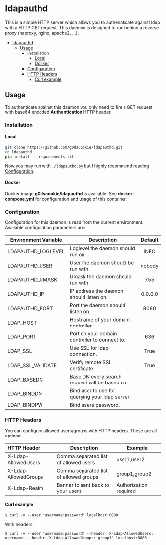 # ldapauthd

This is a simple HTTP server which allows you to authenaticate against ldap with a HTTP GET request. This daemon is designed to run behind a reverse proxy (haproxy, nginx, apache2, ...).

- [ldapauthd](#ldapauthd)
  - [Usage](#usage)
    - [Installation](#installation)
      - [Local](#local)
      - [Docker](#docker)
    - [Configuration](#configuration)
    - [HTTP Headers](#http-headers)
      - [Curl example](#curl-example)

## Usage



To authenticate against this daemon you only need to fire a GET request with base64 encoded **Authentication** HTTP header.

### Installation

#### Local

```sh
git clone https://github.com/g0dsCookie/ldapauthd.git
cd ldapauthd
pip install -r requirements.txt
```

Now you may run with `./ldapauthd.py` but I highly recommend reading [Configuration](#configuration).

#### Docker

Docker image **g0dscookie/ldapauthd** is available. See **docker-compose.yml** for configuration and usage of this container.

### Configuration

Configuration for this daemon is read from the current environment. Available configuration parameters are:

| Environment Variable | Description                                     | Default |
| -------------------- | ----------------------------------------------- | :-----: |
| LDAPAUTHD_LOGLEVEL   | Loglevel the daemon should run on.              | INFO    |
| LDAPAUTHD_USER       | User the daemon should be run with.             | nobody  |
| LDAPAUTHD_UMASK      | Umask the daemon should run with.               | 755     |
| LDAPAUTHD_IP         | IP address the daemon should listen on.         | 0.0.0.0 |
| LDAPAUTHD_PORT       | Port the daemon should listen on.               | 8080    |
| LDAP_HOST            | Hostname of your domain controller.             |         |
| LDAP_PORT            | Port on your domain controller to connect to.   | 636     |
| LDAP_SSL             | Use SSL for ldap connection.                    | True    |
| LDAP_SSL_VALIDATE    | Verify remote SSL certificate.                  | True    |
| LDAP_BASEDN          | Base DN every search request will be based on.  |         |
| LDAP_BINDDN          | Bind user to use for querying your ldap server. |         |
| LDAP_BINDPW          | Bind users password.                            |         |

### HTTP Headers

You can configure allowed users/groups with HTTP headers. These are all optional.

| HTTP Header          | Description                             | Example                |
| :------------------- | --------------------------------------- | ---------------------- |
| X-Ldap-AllowedUsers  | Comma separated list of allowed users   | user1,user2            |
| X-Ldap-AllowedGroups | Comma separated list of allowed groups  | group1,group2          |
| X-Ldap-Realm         | Banner to sent back to your users       | Authorization required |

#### Curl example

`$ curl -v --user 'username:password' localhost:8080`

With headers:

`$ curl -v --user 'username:password' --header 'X-Ldap-AllowedUsers: username' --header 'X-Ldap-AllowedGroups: group1' localhost:8080`